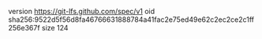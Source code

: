 version https://git-lfs.github.com/spec/v1
oid sha256:9522d5f56d8fa46766631888784a41fac2e75ed49e62c2ec2ce2c1ff256e367f
size 124
